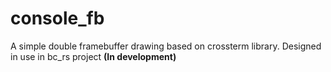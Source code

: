 # console_fb
A simple double framebuffer drawing based on crossterm library. Designed in use in bc_rs project **(In development)**